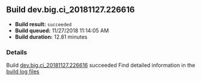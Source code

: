 ## Build dev.big.ci_20181127.226616
- **Build result:** `succeeded`
- **Build queued:** 11/27/2018 11:14:05 AM
- **Build duration:** 12.81 minutes
### Details
Build [dev.big.ci_20181127.226616](https://winappstudio.visualstudio.com/web/build.aspx?pcguid=a4ef43be-68ce-4195-a619-079b4d9834c2&builduri=vstfs%3a%2f%2f%2fBuild%2fBuild%2f26616) succeeded
Find detailed information in the [build log files](https://uwpctdiags.blob.core.windows.net/buildlogs/dev.big.ci_20181127.226616_logs.zip)
